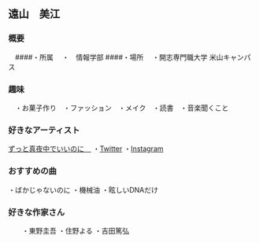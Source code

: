 ## 遠山　美江　

### 概要
　####・所属
 　・　情報学部
 ####・場所
 　・開志専門職大学 米山キャンパス
  
### 趣味
　・お菓子作り　・ファッション　・メイク　・読書　・音楽聞くこと

### 好きなアーティスト
[ずっと真夜中でいいのに　](https://zutomayo.net/) 
    ・[Twitter](https://twitter.com/zutomayo?ref_src=twsrc%5Egoogle%7Ctwcamp%5Eserp%7Ctwgr%5Eauthor)
    ・[Instagram](https://www.instagram.com/zutomayo/?hl=ja)

### おすすめの曲

   ・ばかじゃないのに
   ・機械油
   ・眩しいDNAだけ
   
   
### 好きな作家さん
　　・東野圭吾
 ・住野よる
 ・吉田篤弘


